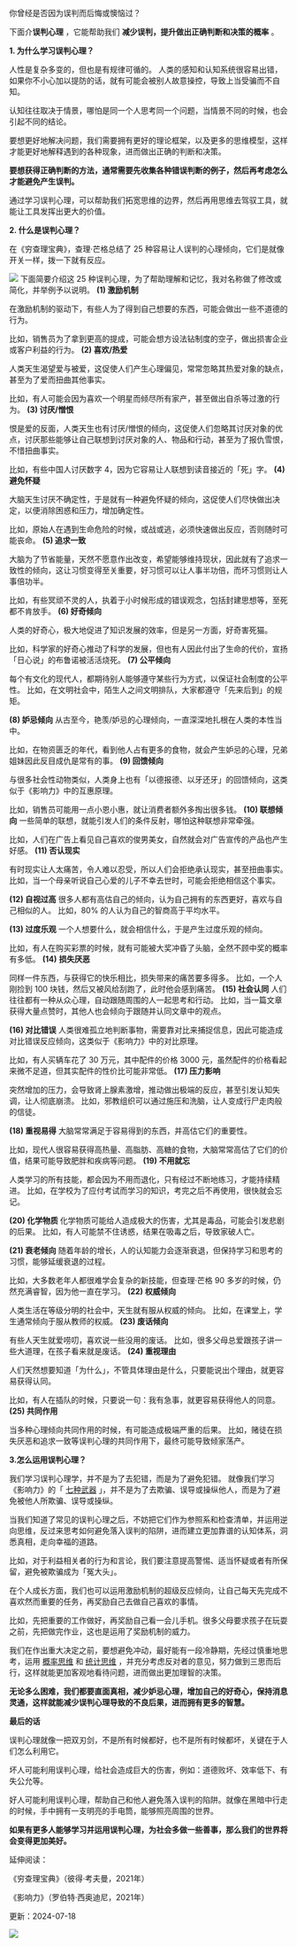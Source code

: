 你曾经是否因为误判而后悔或懊恼过？  

下面介**误判心理** ，它能帮助我们 **减少误判，提升做出正确判断和决策的概率** 。  

**1. 为什么学习误判心理？**

人性是复杂多变的，但也是有规律可循的。  人类的感知和认知系统很容易出错，如果你不小心加以提防的话，就有可能会被别人故意操控，导致上当受骗而不自知。

认知往往取决于情景，哪怕是同一个人思考同一个问题，当情景不同的时候，也会引起不同的结论。

要想更好地解决问题，我们需要拥有更好的理论框架，以及更多的思维模型，这样才能更好地解释遇到的各种现象，进而做出正确的判断和决策。

**要想获得正确判断的方法，通常需要先收集各种错误判断的例子，然后再考虑怎么才能避免产生误判。**

通过学习误判心理，可以帮助我们拓宽思维的边界，然后再用思维去驾驭工具，就能让工具发挥出更大的价值。  

**2. 什么是误判心理？**

在《穷查理宝典》，查理·芒格总结了 25 种容易让人误判的心理倾向，它们是就像开关一样，拨一下就有反应。

![](https://mmbiz.qpic.cn/mmbiz_png/giaycic3UNwo3tpzqEt4ianRAoeq0uBgqytxcxlENru59VUH11eLnHZPOTDwkibavxj8HLPHzWnZSCTUX5HPTZ0UOA/640?wx_fmt=png) 下面简要介绍这 25 种误判心理，为了帮助理解和记忆，我对名称做了修改或简化，并举例予以说明。  **(1) 激励机制**

在激励机制的驱动下，有些人为了得到自己想要的东西，可能会做出一些不道德的行为。

比如，销售员为了拿到更高的提成，可能会想方设法钻制度的空子，做出损害企业或客户利益的行为。  **(2) 喜欢/热爱**

人类天生渴望爱与被爱，这促使人们产生心理偏见，常常忽略其热爱对象的缺点，甚至为了爱而扭曲其他事实。

比如，有人可能会因为喜欢一个明星而倾尽所有家产，甚至做出自杀等过激的行为。  **(3) 讨厌/憎恨**

恨是爱的反面，人类天生也有讨厌/憎恨的倾向，这促使人们忽略其讨厌对象的优点，讨厌那些能够让自己联想到讨厌对象的人、物品和行动，甚至为了报仇雪恨，不惜扭曲事实。

比如，有些中国人讨厌数字 4，因为它容易让人联想到读音接近的「死」字。  **(4) 避免怀疑**

大脑天生讨厌不确定性，于是就有一种避免怀疑的倾向，这促使人们尽快做出决定，以便消除困惑和压力，增加确定性。

比如，原始人在遇到生命危险的时候，或战或逃，必须快速做出反应，否则随时可能丧命。  **(5) 追求一致**

大脑为了节省能量，天然不愿意作出改变，希望能够维持现状，因此就有了追求一致性的倾向，这让习惯变得至关重要，好习惯可以让人事半功倍，而坏习惯则让人事倍功半。

比如，有些冥顽不灵的人，执着于小时候形成的错误观念，包括封建思想等，至死都不肯放手。  **(6) 好奇倾向**

人类的好奇心，极大地促进了知识发展的效率，但是另一方面，好奇害死猫。

比如，科学家的好奇心推动了科学的发展，但也有人因此付出了生命的代价，宣扬「日心说」的布鲁诺被活活烧死。  **(7) 公平倾向**

每个有文化的现代人，都期待别人能够遵守某些行为方式，以保证社会制度的公平性。  比如，在文明社会中，陌生人之间文明排队，大家都遵守「先来后到」的规矩。

**(8) 妒忌倾向** 从古至今，艳羡/妒忌的心理倾向，一直深深地扎根在人类的本性当中。

比如，在物资匮乏的年代，看到他人占有更多的食物，就会产生妒忌的心理，兄弟姐妹因此反目成仇是常有的事。  **(9) 回馈倾向**

与很多社会性动物类似，人类身上也有「以德报德、以牙还牙」的回馈倾向，这类似于《影响力》中的互惠原理。

比如，销售员可能用一点小恩小惠，就让消费者额外多掏出很多钱。  **(10) 联想倾向** 一些简单的联想，就能引发人们的条件反射，哪怕这种联想非常牵强。

比如，人们在广告上看见自己喜欢的俊男美女，自然就会对广告宣传的产品也产生好感。  **(11) 否认现实**

有时现实让人太痛苦，令人难以忍受，所以人们会拒绝承认现实，甚至扭曲事实。  比如，当一个母亲听说自己心爱的儿子不幸去世时，可能会拒绝相信这个事实。

**(12) 自视过高** 很多人都有高估自己的倾向，认为自己拥有的东西更好，喜欢与自己相似的人。  比如，80% 的人认为自己的智商高于平均水平。

**(13) 过度乐观** 一个人想要什么，就会相信什么，于是产生过度乐观的倾向。

比如，有人在购买彩票的时候，就有可能被大奖冲昏了头脑，全然不顾中奖的概率有多低。  **(14)** **损失厌恶**

同样一件东西，与获得它的快乐相比，损失带来的痛苦要多得多。  比如，一个人刚捡到 100 块钱，然后又被风给刮跑了，此时他会感到痛苦。  **(15) 社会认同** 人们往往都有一种从众心理，自动跟随周围的人一起思考和行动。  比如，当一篇文章获得大量点赞时，其他人也会倾向于跟随并认同文章中的观点。

**(16) 对比错误** 人类很难孤立地判断事物，需要靠对比来捕捉信息，因此可能造成对比错误反应倾向，这类似于《影响力》中的对比原理。

比如，有人买辆车花了 30 万元，其中配件的价格 3000 元，虽然配件的价格看起来微不足道，但其实配件的性价比可能非常低。  **(17) 压力影响**

突然增加的压力，会导致肾上腺素激增，推动做出极端的反应，甚至引发认知失调，让人彻底崩溃。  比如，邪教组织可以通过施压和洗脑，让人变成行尸走肉般的信徒。

**(18) 重视易得** 大脑常常满足于容易得到的东西，并高估它们的重要性。

比如，现代人很容易获得高热量、高脂肪、高糖的食物，大脑常常高估了它们的价值，结果可能导致肥胖和疾病等问题。  **(19) 不用就忘**

人类学习的所有技能，都会因为不用而退化，只有经过不断地练习，才能持续精进。  比如，在学校为了应付考试而学习的知识，考完之后不再使用，很快就会忘记。

**(20) 化学物质** 化学物质可能给人造成极大的伤害，尤其是毒品，可能会引发悲剧的后果。  比如，有人可能禁不住诱惑，结果在吸毒之后，导致家破人亡。

**(21) 衰老倾向** 随着年龄的增长，人的认知能力会逐渐衰退，但保持学习和思考的习惯，能够延缓衰退的过程。

比如，大多数老年人都很难学会复杂的新技能，但查理·芒格 90 多岁的时候，仍然充满睿智，因为他一直在学习。  **(22) 权威倾向**

人类生活在等级分明的社会中，天生就有服从权威的倾向。  比如，在课堂上，学生通常倾向于服从教师的权威。  **(23) 废话倾向**

有些人天生就爱唠叨，喜欢说一些没用的废话。  比如，很多父母总爱跟孩子讲一些大道理，在孩子看来就是废话。  **(24) 重视理由**

人们天然想要知道「为什么」，不管具体理由是什么，只要能说出个理由，就更容易获得认同。

比如，有人在插队的时候，只要说一句：我有急事，就更容易获得他人的同意。  **(25) 共同作用**

当多种心理倾向共同作用的时候，有可能造成极端严重的后果。  比如，赌徒在损失厌恶和追求一致等误判心理的共同作用下，最终可能导致倾家荡产。

**3.怎么运用误判心理？**

 我们学习误判心理学，并不是为了去犯错，而是为了避免犯错。  就像我们学习《影响力》的「 [七种武器](https://mp.weixin.qq.com/s?__biz=MzA4ODE2OTIxMw==&mid=2653474181&idx=1&sn=2cfed6d9b3d971a75a9c2a26665021a7&scene=21#wechat_redirect) 」，并不是为了去欺骗、误导或操纵他人，而是为了避免被他人所欺骗、误导或操纵。

当我们知道了常见的误判心理之后，不妨把它们作为参照系和检查清单，并运用逆向思维，反过来思考如何避免落入误判的陷阱，进而建立更加靠谱的认知体系，洞悉真相，走向幸福的道路。

比如，对于利益相关者的行为和言论，我们要注意提高警惕、适当怀疑或者有所保留，避免被欺骗成为「冤大头」。

在个人成长方面，我们也可以运用激励机制的超级反应倾向，让自己每天先完成不喜欢然而重要的任务，再奖励自己去做自己喜欢的事情。

比如，先把重要的工作做好，再奖励自己看一会儿手机。很多父母要求孩子在玩耍之前，先把做完作业，这也是运用了奖励机制的威力。

我们在作出重大决定之前，要想避免冲动，最好能有一段冷静期，先经过慎重地思考，运用 [概率思维](https://mp.weixin.qq.com/s?__biz=MzA4ODE2OTIxMw==&mid=2653481757&idx=1&sn=7cb6463421d3dbfbffd54eeff6e7d3f0&scene=21#wechat_redirect) 和 [统计思维](https://mp.weixin.qq.com/s?__biz=MzA4ODE2OTIxMw==&mid=2653482063&idx=1&sn=9551c83768d296d841640eebf652be45&scene=21#wechat_redirect) ，并充分考虑反对者的意见，努力做到三思而后行，这样就能更加客观地看待问题，进而做出更加理智的决策。

**无论多么困难，我们都要直面真相，减少妒忌心理，增加自己的好奇心，保持消息灵通，这样就能减少误判心理导致的不良后果，进而拥有更多的智慧。**

**最后的话**

 

误判心理就像一把双刃剑，不是所有时候都好，也不是所有时候都坏，关键在于人们怎么利用它。

坏人可能利用误判心理，给社会造成巨大的伤害，例如：道德败坏、效率低下、有失公允等。

好人可能利用误判心理，帮助自己和他人避免落入误判的陷阱。就像在黑暗中行走的时候，手中拥有一支明亮的手电筒，能够照亮周围的世界。

**如果有更多人能够学习并运用误判心理，为社会多做一些善事，那么我们的世界将会变得更加美好。** 

延伸阅读：  

《穷查理宝典》（彼得·考夫曼，2021年）

《影响力》（罗伯特·西奥迪尼，2021年） 

更新：2024-07-18

![](https://visitor-badge.laobi.icu/badge?page_id=sjhfx.linji&left_text=PageViews&right_color=%2300589F)